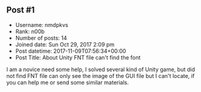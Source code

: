 ## Post #1
- Username: nmdpkvs
- Rank: n00b
- Number of posts: 14
- Joined date: Sun Oct 29, 2017 2:09 pm
- Post datetime: 2017-11-09T07:56:34+00:00
- Post Title: About Unity FNT file can't find the font

I am a novice need some help, I solved several kind of Unity game, but did not find FNT file can only see the image of the GUI file but I can't locate, if you can help me or send some similar materials.
